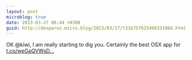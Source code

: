 ```yaml
---
layout: post
microblog: true
date: 2013-03-27 06:44 +0300
guid: http://desparoz.micro.blog/2013/03/27/t316757625486331904.html
---
```

OK @kiwi, I am really starting to dig you. Certainly the best OSX app for [t.co/weGaQVWsD...](http://t.co/weGaQVWsDX)
